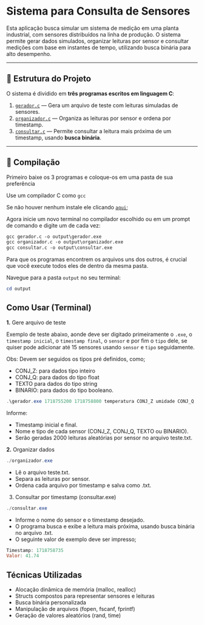 # Sistema para Consulta de Sensores

Esta aplicação busca simular um sistema de medição em uma planta industrial, com sensores distribuídos na linha de produção. O sistema permite gerar dados simulados, organizar leituras por sensor e consultar medições com base em instantes de tempo, utilizando busca binária para alto desempenho.

---

## 📁 Estrutura do Projeto

O sistema é dividido em **três programas escritos em linguagem C**:

1. [`gerador.c`](gerador.c) — Gera um arquivo de teste com leituras simuladas de sensores.
2. [`organizador.c`](organizador.c) — Organiza as leituras por sensor e ordena por timestamp.
3. [`consultar.c`](consultar.c) — Permite consultar a leitura mais próxima de um timestamp, usando **busca binária**.

---

## 🔧 Compilação

Primeiro baixe os 3 programas e coloque-os em uma pasta de sua preferência

Use um compilador C como `gcc`

Se não houver nenhum instale ele clicando [`aqui`](https://sourceforge.net/projects/mingw/files/latest/download);

Agora inicie um novo terminal no compilador escolhido ou em um prompt de comando e digite um de cada vez:

```gcc
gcc gerador.c -o output\gerador.exe
gcc organizador.c -o output\organizador.exe
gcc consultar.c -o output\consultar.exe
```
Para que os programas encontrem os arquivos uns dos outros, é crucial que você execute todos eles de dentro da mesma pasta.

Navegue para a pasta `output` no seu terminal:

```powershell
cd output
```
## Como Usar (Terminal)
**1.** Gere arquivo de teste

Exemplo de teste abaixo, aonde deve ser digitado primeiramente o `.exe`, o `timestamp inicial`, o `timestamp final`, o `sensor` e por fim o `tipo` dele, se quiser pode adicionar até 15 sensores usando `sensor` e `tipo` seguidamente.

Obs: Devem ser seguidos os tipos pré definidos, como;

- CONJ_Z:  para dados tipo inteiro
- CONJ_Q: para dados do tipo float
- TEXTO para dados do tipo string
- BINARIO: para dados do tipo booleano.
```powershell
.\gerador.exe 1718755200 1718758800 temperatura CONJ_Z umidade CONJ_Q
```
Informe:

- Timestamp inicial e final.
- Nome e tipo de cada sensor (CONJ_Z, CONJ_Q, TEXTO ou BINARIO).
- Serão geradas 2000 leituras aleatórias por sensor no arquivo teste.txt.

**2.** Organizar dados
```powershell
./organizador.exe
```
- Lê o arquivo teste.txt.
- Separa as leituras por sensor.
- Ordena cada arquivo por timestamp e salva como <sensor>.txt.

3. Consultar por timestamp (consultar.exe)
```powershell
./consultar.exe
```
- Informe o nome do sensor e o timestamp desejado.
- O programa busca e exibe a leitura mais próxima, usando busca binária no arquivo <sensor>.txt.
- O seguinte valor de exemplo deve ser impresso;
```powershell
Timestamp: 1718758735
Valor: 41.74
```

## Técnicas Utilizadas
- Alocação dinâmica de memória (malloc, realloc)
- Structs compostos para representar sensores e leituras
- Busca binária personalizada
- Manipulação de arquivos (fopen, fscanf, fprintf)
- Geração de valores aleatórios (rand, time)
